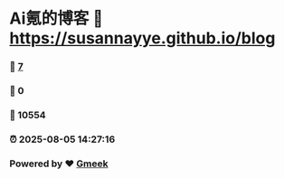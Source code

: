 # Ai氪的博客 :link: https://susannayye.github.io/blog 
### :page_facing_up: [7](https://susannayye.github.io/blog/tag.html) 
### :speech_balloon: 0 
### :hibiscus: 10554 
### :alarm_clock: 2025-08-05 14:27:16 
### Powered by :heart: [Gmeek](https://github.com/Meekdai/Gmeek)
